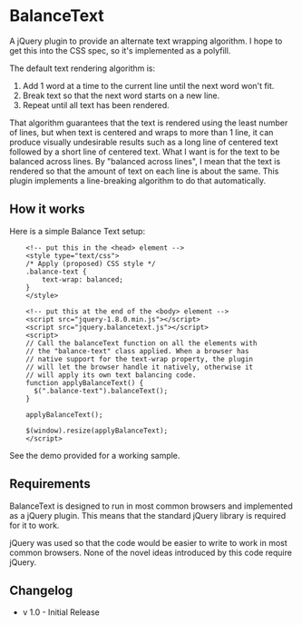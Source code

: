 # BalanceText

A jQuery plugin to provide an alternate text wrapping algorithm. I hope to get this into the CSS spec, so it's implemented as a polyfill.

The default text rendering algorithm is:

1. Add 1 word at a time to the current line until the next word won't fit.
2. Break text so that the next word starts on a new line.
3. Repeat until all text has been rendered.

That algorithm guarantees that the text is rendered using the least number of lines, but when text is centered and wraps to more than 1 line, it can produce visually undesirable results such as a long line of centered text followed by a short line of centered text. What I want is for the text to be balanced across lines. By "balanced across lines", I mean that the text is rendered so that the amount of text on each line is about the same. This plugin implements a line-breaking algorithm to do that automatically.

## How it works
Here is a simple Balance Text setup:

```
    <!-- put this in the <head> element -->
    <style type="text/css">
    /* Apply (proposed) CSS style */
    .balance-text {
        text-wrap: balanced;
    }
    </style>

    <!-- put this at the end of the <body> element -->
    <script src="jquery-1.8.0.min.js"></script>
    <script src="jquery.balancetext.js"></script>
    <script>
    // Call the balanceText function on all the elements with
    // the "balance-text" class applied. When a browser has
    // native support for the text-wrap property, the plugin
    // will let the browser handle it natively, otherwise it
    // will apply its own text balancing code.
    function applyBalanceText() {
      $(".balance-text").balanceText();
    }

    applyBalanceText();

    $(window).resize(applyBalanceText);
    </script>
```

See the demo provided for a working sample.


## Requirements
BalanceText is designed to run in most common browsers and implemented as a jQuery plugin. This means that the standard jQuery library is required for it to work.

jQuery was used so that the code would be easier to write to work in most common browsers. None of the novel ideas introduced by this code require jQuery.

## Changelog
* v 1.0 - Initial Release
